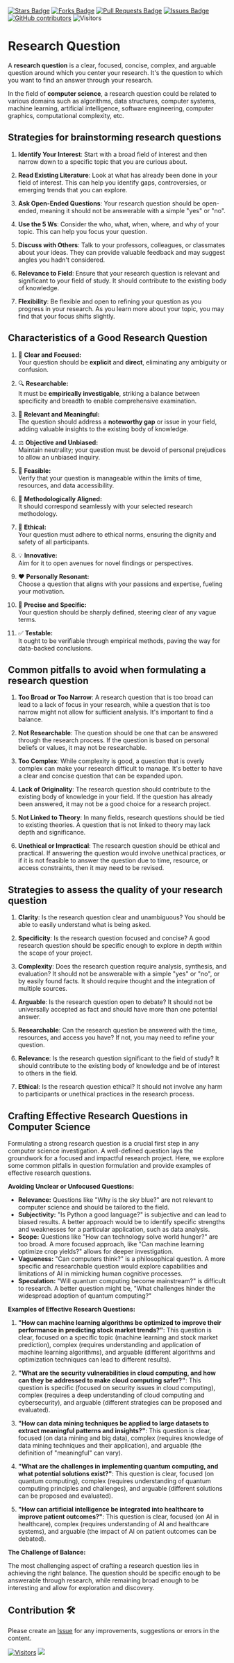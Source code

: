 <a href="https://github.com/drshahizan/research-design/stargazers"><img src="https://img.shields.io/github/stars/drshahizan/research-design" alt="Stars Badge"/></a>
<a href="https://github.com/drshahizan/research-design/network/members"><img src="https://img.shields.io/github/forks/drshahizan/research-design" alt="Forks Badge"/></a>
<a href="https://github.com/drshahizan/research-design/pulls"><img src="https://img.shields.io/github/issues-pr/drshahizan/research-design" alt="Pull Requests Badge"/></a>
<a href="https://github.com/drshahizan/research-design"><img src="https://img.shields.io/github/issues/drshahizan/research-design" alt="Issues Badge"/></a>
<a href="https://github.com/drshahizan/research-design/graphs/contributors"><img alt="GitHub contributors" src="https://img.shields.io/github/contributors/drshahizan/research-design?color=2b9348"></a>
![Visitors](https://api.visitorbadge.io/api/visitors?path=https%3A%2F%2Fgithub.com%2Fdrshahizan%2BDM&labelColor=%23d9e3f0&countColor=%23697689&style=flat)


# Research Question

A **research question** is a clear, focused, concise, complex, and arguable question around which you center your research. It's the question to which you want to find an answer through your research.

In the field of **computer science**, a research question could be related to various domains such as algorithms, data structures, computer systems, machine learning, artificial intelligence, software engineering, computer graphics, computational complexity, etc.

## Strategies for brainstorming research questions

1. **Identify Your Interest**: Start with a broad field of interest and then narrow down to a specific topic that you are curious about.

2. **Read Existing Literature**: Look at what has already been done in your field of interest. This can help you identify gaps, controversies, or emerging trends that you can explore.

3. **Ask Open-Ended Questions**: Your research question should be open-ended, meaning it should not be answerable with a simple "yes" or "no". 

4. **Use the 5 Ws**: Consider the who, what, when, where, and why of your topic. This can help you focus your question.

5. **Discuss with Others**: Talk to your professors, colleagues, or classmates about your ideas. They can provide valuable feedback and may suggest angles you hadn't considered.

6. **Relevance to Field**: Ensure that your research question is relevant and significant to your field of study. It should contribute to the existing body of knowledge.

7. **Flexibility**: Be flexible and open to refining your question as you progress in your research. As you learn more about your topic, you may find that your focus shifts slightly.

## Characteristics of a Good Research Question

1. 🎯 **Clear and Focused:**  
   Your question should be **explicit** and **direct**, eliminating any ambiguity or confusion.

2. 🔍 **Researchable:**  
   It must be **empirically investigable**, striking a balance between specificity and breadth to enable comprehensive examination.

3. 🌟 **Relevant and Meaningful:**  
   The question should address a **noteworthy gap** or issue in your field, adding valuable insights to the existing body of knowledge.

4. ⚖️ **Objective and Unbiased:**  
   Maintain neutrality; your question must be devoid of personal prejudices to allow an unbiased inquiry.

5. 🏁 **Feasible:**  
   Verify that your question is manageable within the limits of time, resources, and data accessibility.

6. 📐 **Methodologically Aligned:**  
   It should correspond seamlessly with your selected research methodology.

7. 🤝 **Ethical:**  
   Your question must adhere to ethical norms, ensuring the dignity and safety of all participants.

8. 💡 **Innovative:**  
   Aim for it to open avenues for novel findings or perspectives.

9. ❤️ **Personally Resonant:**  
   Choose a question that aligns with your passions and expertise, fueling your motivation.

10. 🔎 **Precise and Specific:**  
    Your question should be sharply defined, steering clear of any vague terms.

11. ✅ **Testable:**  
    It ought to be verifiable through empirical methods, paving the way for data-backed conclusions.

## Common pitfalls to avoid when formulating a research question

1. **Too Broad or Too Narrow**: A research question that is too broad can lead to a lack of focus in your research, while a question that is too narrow might not allow for sufficient analysis. It's important to find a balance.

2. **Not Researchable**: The question should be one that can be answered through the research process. If the question is based on personal beliefs or values, it may not be researchable.

3. **Too Complex**: While complexity is good, a question that is overly complex can make your research difficult to manage. It's better to have a clear and concise question that can be expanded upon.

4. **Lack of Originality**: The research question should contribute to the existing body of knowledge in your field. If the question has already been answered, it may not be a good choice for a research project.

5. **Not Linked to Theory**: In many fields, research questions should be tied to existing theories. A question that is not linked to theory may lack depth and significance.

6. **Unethical or Impractical**: The research question should be ethical and practical. If answering the question would involve unethical practices, or if it is not feasible to answer the question due to time, resource, or access constraints, then it may need to be revised.

## Strategies to assess the quality of your research question

1. **Clarity**: Is the research question clear and unambiguous? You should be able to easily understand what is being asked.

2. **Specificity**: Is the research question focused and concise? A good research question should be specific enough to explore in depth within the scope of your project.

3. **Complexity**: Does the research question require analysis, synthesis, and evaluation? It should not be answerable with a simple "yes" or "no", or by easily found facts. It should require thought and the integration of multiple sources.

4. **Arguable**: Is the research question open to debate? It should not be universally accepted as fact and should have more than one potential answer.

5. **Researchable**: Can the research question be answered with the time, resources, and access you have? If not, you may need to refine your question.

6. **Relevance**: Is the research question significant to the field of study? It should contribute to the existing body of knowledge and be of interest to others in the field.

7. **Ethical**: Is the research question ethical? It should not involve any harm to participants or unethical practices in the research process.

## Crafting Effective Research Questions in Computer Science

Formulating a strong research question is a crucial first step in any computer science investigation. A well-defined question lays the groundwork for a focused and impactful research project. Here, we explore some common pitfalls in question formulation and provide examples of effective research questions.

**Avoiding Unclear or Unfocused Questions:**

* **Relevance:** Questions like "Why is the sky blue?" are not relevant to computer science and should be tailored to the field.
* **Subjectivity:**  "Is Python a good language?" is subjective and can lead to biased results. A better approach would be to identify specific strengths and weaknesses for a particular application, such as data analysis.
* **Scope:** Questions like "How can technology solve world hunger?" are too broad. A more focused approach, like "Can machine learning optimize crop yields?" allows for deeper investigation.
* **Vagueness:** "Can computers think?" is a philosophical question. A more specific and researchable question would  explore capabilities and limitations of AI in mimicking human cognitive processes.
* **Speculation:** "Will quantum computing become mainstream?" is difficult to research. A better question might be, "What challenges hinder the widespread adoption of quantum computing?" 

**Examples of Effective Research Questions:**

1. **"How can machine learning algorithms be optimized to improve their performance in predicting stock market trends?"**: This question is clear, focused on a specific topic (machine learning and stock market prediction), complex (requires understanding and application of machine learning algorithms), and arguable (different algorithms and optimization techniques can lead to different results).

2. **"What are the security vulnerabilities in cloud computing, and how can they be addressed to make cloud computing safer?"**: This question is specific (focused on security issues in cloud computing), complex (requires a deep understanding of cloud computing and cybersecurity), and arguable (different strategies can be proposed and evaluated).

3. **"How can data mining techniques be applied to large datasets to extract meaningful patterns and insights?"**: This question is clear, focused (on data mining and big data), complex (requires knowledge of data mining techniques and their application), and arguable (the definition of "meaningful" can vary).

4. **"What are the challenges in implementing quantum computing, and what potential solutions exist?"**: This question is clear, focused (on quantum computing), complex (requires understanding of quantum computing principles and challenges), and arguable (different solutions can be proposed and evaluated).

5. **"How can artificial intelligence be integrated into healthcare to improve patient outcomes?"**: This question is clear, focused (on AI in healthcare), complex (requires understanding of AI and healthcare systems), and arguable (the impact of AI on patient outcomes can be debated).
   
**The Challenge of Balance:**

The most challenging aspect of crafting a research question lies in achieving the right balance. The question should be specific enough to be answerable through research, while remaining broad enough to be interesting and allow for exploration and discovery. 

## Contribution 🛠️
Please create an [Issue](https://github.com/drshahizan/research-design/issues) for any improvements, suggestions or errors in the content.



[![Visitors](https://api.visitorbadge.io/api/visitors?path=https%3A%2F%2Fgithub.com%2Fdrshahizan&labelColor=%23697689&countColor=%23555555&style=plastic)](https://visitorbadge.io/status?path=https%3A%2F%2Fgithub.com%2Fdrshahizan)
![](https://hit.yhype.me/github/profile?user_id=81284918)
